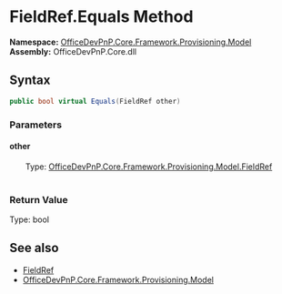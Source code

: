 # FieldRef.Equals Method  
  

**Namespace:** [OfficeDevPnP.Core.Framework.Provisioning.Model](OfficeDevPnP.Core.Framework.Provisioning.Model.md)  
**Assembly:** OfficeDevPnP.Core.dll  
## Syntax
```C#
public bool virtual Equals(FieldRef other)
```
### Parameters
#### other  
&emsp;&emsp;Type: [OfficeDevPnP.Core.Framework.Provisioning.Model.FieldRef](OfficeDevPnP.Core.Framework.Provisioning.Model.FieldRef.md)  
&emsp;&emsp;  

  

### Return Value
Type: bool  

## See also
- [FieldRef](OfficeDevPnP.Core.Framework.Provisioning.Model.FieldRef.md) 
- [OfficeDevPnP.Core.Framework.Provisioning.Model](OfficeDevPnP.Core.Framework.Provisioning.Model.md) 
